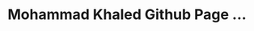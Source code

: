 <!DOCTYPE html>
<html>
<head>
  <title>My GitHub Page</title>
</head>
<body>
  <h1>Mohammad Khaled Github Page ...</h1>
</body>
</html>
